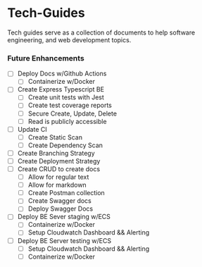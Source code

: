 # Tech-Guides

Tech guides serve as a collection of documents to help software engineering, and web development topics. 

### Future Enhancements
- [ ] Deploy Docs w/Github Actions
  - [ ] Containerize w/Docker
- [ ] Create Express Typescript BE
  - [ ] Create unit tests with Jest
  - [ ] Create test coverage reports
  - [ ] Secure Create, Update, Delete
  - [ ] Read is publicly accessible
- [ ] Update CI
  - [ ] Create Static Scan
  - [ ] Create Dependency Scan
- [ ] Create Branching Strategy
- [ ] Create Deployment Strategy
- [ ] Create CRUD to create docs
  - [ ] Allow for regular text
  - [ ] Allow for markdown
  - [ ] Create Postman collection
  - [ ] Create Swagger docs
  - [ ] Deploy Swagger Docs
- [ ] Deploy BE Sever staging w/ECS
  - [ ] Containerize w/Docker
  - [ ] Setup Cloudwatch Dashboard && Alerting
- [ ] Deploy BE Server testing w/ECS
  - [ ] Setup Cloudwatch Dashboard && Alerting
  - [ ] Containerize w/Docker
